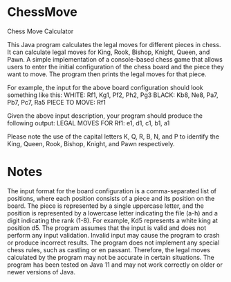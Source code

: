 # ChessMove

Chess Move Calculator

This Java program calculates the legal moves for different pieces in chess. It can calculate legal moves for King, Rook, Bishop, Knight, Queen, and Pawn. A simple implementation of a console-based chess game that allows users to enter the initial configuration of the chess board and the piece they want to move. The program then prints the legal moves for that piece.


For example, the input for the above board configuration should look
something like this:
WHITE: Rf1, Kg1, Pf2, Ph2, Pg3
BLACK: Kb8, Ne8, Pa7, Pb7, Pc7, Ra5
PIECE TO MOVE: Rf1

Given the above input description, your program should produce the following output:
LEGAL MOVES FOR Rf1: e1, d1, c1, b1, a1

Please note the use of the capital letters K, Q, R, B, N, and P to identify the King, Queen, Rook, Bishop, Knight, and Pawn respectively.


# Notes

The input format for the board configuration is a comma-separated list of positions, where each position consists of a piece and its position on the board. The piece is represented by a single uppercase letter, and the position is represented by a lowercase letter indicating the file (a-h) and a digit indicating the rank (1-8). For example, Kd5 represents a white king at position d5.
The program assumes that the input is valid and does not perform any input validation. Invalid input may cause the program to crash or produce incorrect results.
The program does not implement any special chess rules, such as castling or en passant. Therefore, the legal moves calculated by the program may not be accurate in certain situations.
The program has been tested on Java 11 and may not work correctly on older or newer versions of Java.
